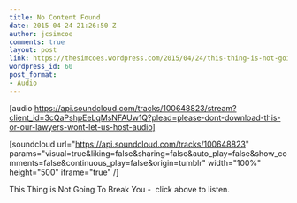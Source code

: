 ```yaml
---
title: No Content Found
date: 2015-04-24 21:26:50 Z
author: jcsimcoe
comments: true
layout: post
link: https://thesimcoes.wordpress.com/2015/04/24/this-thing-is-not-going-to-break-you-click/
wordpress_id: 60
post_format:
- Audio
---
```


[audio https://api.soundcloud.com/tracks/100648823/stream?client_id=3cQaPshpEeLqMsNFAUw1Q?plead=please-dont-download-this-or-our-lawyers-wont-let-us-host-audio]

[soundcloud url="https://api.soundcloud.com/tracks/100648823" params="visual=true&liking=false&sharing=false&auto_play=false&show_comments=false&continuous_play=false&origin=tumblr" width="100%" height="500" iframe="true" /]



This Thing is Not Going To Break You -  click above to listen. 
